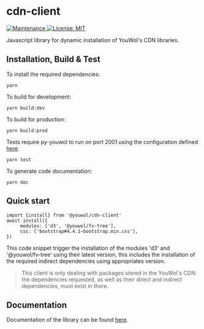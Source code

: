 # cdn-client

<p>
    <a href="https://github.com/kefranabg/readme-md-generator/graphs/commit-activity" target="_blank">
        <img alt="Maintenance" src="https://img.shields.io/badge/Maintained%3F-yes-green.svg" />
    </a>
    <a href="https://github.com/kefranabg/readme-md-generator/blob/master/LICENSE" target="_blank">
        <img alt="License: MIT" src="https://img.shields.io/badge/License-MIT-yellow.svg" />
    </a>
</p>

Javascript library for dynamic installation of YouWol's CDN libraries.

## Installation, Build & Test

To install the required dependencies:

```shell
yarn
```

To build for development:

```shell
yarn build:dev
```

To build for production:

```shell
yarn build:prod
```

Tests require py-youwol to run on port 2001 using the configuration defined [here](https://github.com/youwol/integration-tests-conf).

```shell
yarn test
```

To generate code documentation:

```shell
yarn doc
```

## Quick start

```
import {install} from '@youwol/cdn-client'
await install({
     modules: ['d3', '@youwol/fv-tree'],
     css: ['bootstrap#4.4.1~bootstrap.min.css'],
})
```
This code snippet trigger the installation of the modules 'd3' and '@youwol/fv-tree' using their latest version,
this includes the installation of the required indirect dependencies using appropriates version.

> This client is only dealing with packages stored in the YouWol's CDN: the dependencies
> requested, as well as their direct and indirect dependencies, must exist in there.

## Documentation

Documentation of the library can be found [here](https://platform.youwol.com/applications/@youwol/cdn-explorer/latest?package=@youwol/cdn-client).

